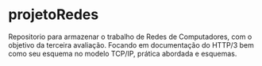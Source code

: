 # projetoRedes
Repositorio para armazenar o trabalho de Redes de Computadores, com o objetivo da terceira avaliação. Focando em documentação do HTTP/3 bem como seu esquema no modelo TCP/IP, prática abordada e esquemas.
